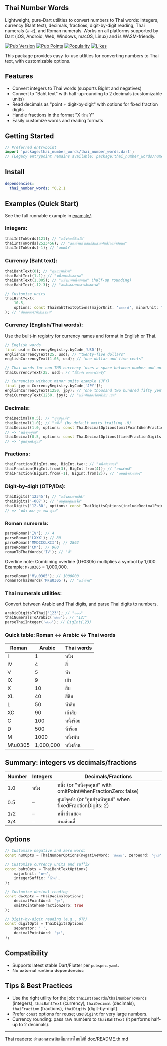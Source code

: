 ## Thai Number Words

Lightweight, pure-Dart utilities to convert numbers to Thai words: integers, currency (Baht text),
decimals, fractions, digit-by-digit reading, Thai numerals (๐–๙), and Roman numerals. Works on all
platforms supported by Dart (iOS, Android, Web, Windows, macOS, Linux) and is WASM-friendly.

[![Pub Version](https://img.shields.io/pub/v/thai_number_words)](https://pub.dev/packages/thai_number_words)
[![Pub Points](https://img.shields.io/pub/points/thai_number_words)](https://pub.dev/packages/thai_number_words/score)
[![Popularity](https://img.shields.io/pub/popularity/thai_number_words)](https://pub.dev/packages/thai_number_words/score)
[![Likes](https://img.shields.io/pub/likes/thai_number_words)](https://pub.dev/packages/thai_number_words)

This package provides easy-to-use utilities for converting numbers to Thai text, with customizable options.

## Features

- Convert integers to Thai words (supports BigInt and negatives)
- Convert to "Baht text" with half-up rounding to 2 decimals (customizable units)
- Read decimals as "point + digit-by-digit" with options for fixed fraction digits
- Handle fractions in the format "X ส่วน Y"
- Easily customize words and reading formats

## Getting Started

```dart
// Preferred entrypoint
import 'package:thai_number_words/thai_number_words.dart';
// (Legacy entrypoint remains available: package:thai_number_words/numeric_to_words.dart)
```

## Install

```yaml
dependencies:
  thai_number_words: ^0.2.1
```

## Examples (Quick Start)

See the full runnable example in [example/](example/).

### Integers:

```dart
thaiIntToWords(121); // "หนึ่งร้อยยี่สิบเอ็ด"
thaiIntToWords(2523456); // "สองล้านห้าแสนยี่สิบสามพันสี่ร้อยห้าสิบหก"
thaiIntToWords(-1); // "ลบหนึ่ง"
```

### Currency (Baht text):

```dart
thaiBahtText(0); // "ศูนย์บาทถ้วน"
thaiBahtText(1.1); // "หนึ่งบาทสิบสตางค์"
thaiBahtText(1.005); // "หนึ่งบาทหนึ่งสตางค์" (half-up rounding)
thaiBahtText(-12.3); // "ลบสิบสองบาทสามสิบสตางค์"

// Customize units
thaiBahtText(
	10.5,
	options: const ThaiBahtTextOptions(majorUnit: 'ดอลลาร์', minorUnit: 'เซนต์'),
); // "สิบดอลลาร์ห้าสิบเซนต์"
```

### Currency (English/Thai words):

Use the built-in registry for currency names and format in English or Thai.

```dart
// English words
final usd = CurrencyRegistry.byCode['USD']!;
englishCurrencyText(25, usd); // "twenty-five dollars"
englishCurrencyText(1.05, usd); // "one dollar and five cents"

// Thai words for non-THB currency (uses a space between number and unit)
thaiCurrencyText(25, usd); // "ยี่สิบห้า ดอลลาร์สหรัฐ"

// Currencies without minor units example (JPY)
final jpy = CurrencyRegistry.byCode['JPY']!;
englishCurrencyText(1250, jpy); // "one thousand two hundred fifty yen"
thaiCurrencyText(1250, jpy); // "หนึ่งพันสองร้อยห้าสิบ เยน"
```

### Decimals:

```dart
thaiDecimal(0.5); // "ศูนย์จุดห้า"
thaiDecimal(1.0); // "หนึ่ง" (by default omits trailing .0)
thaiDecimal(1.0, options: const ThaiDecimalOptions(omitPointWhenFractionZero: false));
// => "หนึ่งจุดศูนย์"
thaiDecimal(0.5, options: const ThaiDecimalOptions(fixedFractionDigits: 2));
// => "ศูนย์จุดห้าศูนย์"
```

### Fractions:

```dart
thaiFraction(BigInt.one, BigInt.two); // "หนึ่งส่วนสอง"
thaiFraction(BigInt.from(3), BigInt.from(4)); // "สามส่วนสี่"
thaiFraction(BigInt.from(-1), BigInt.from(2)); // "ลบหนึ่งส่วนสอง"
```

### Digit-by-digit (OTP/IDs):

```dart
thaiDigits('12345'); // "หนึ่งสองสามสี่ห้า"
thaiDigits('-007'); // "ลบศูนย์ศูนย์เจ็ด"
thaiDigits('12.30', options: const ThaiDigitsOptions(includeDecimalPoint: true, separator: ' '));
// => "หนึ่ง สอง จุด สาม ศูนย์"
```

### Roman numerals:

```dart
parseRoman('IV'); // 4
parseRoman('LXXX'); // 80
parseRoman('MMDCCCLXII'); // 2862
parseRoman('CM'); // 900
romanToThaiWords('IV'); // "สี่"
```

Overline note: Combining overline (U+0305) multiplies a symbol by 1,000. Example: `M\u0305` = 1,000,000.

```dart
parseRoman('M\u0305'); // 1000000
romanToThaiWords('M\u0305'); // "หนึ่งล้าน"
```

### Thai numerals utilities:

Convert between Arabic and Thai digits, and parse Thai digits to numbers.

```dart
arabicDigitsToThai('123'); // "๑๒๓"
thaiNumeralsToArabic('๑๒๓'); // "123"
parseThaiInteger('๑๒๓'); // BigInt(123)
```

### Quick table: Roman ↔ Arabic ↔ Thai words

| Roman   | Arabic    | Thai words |
| ------- | --------- | ---------- |
| I       | 1         | หนึ่ง      |
| IV      | 4         | สี่        |
| V       | 5         | ห้า        |
| IX      | 9         | เก้า       |
| X       | 10        | สิบ        |
| XL      | 40        | สี่สิบ     |
| L       | 50        | ห้าสิบ     |
| XC      | 90        | เก้าสิบ    |
| C       | 100       | หนึ่งร้อย  |
| D       | 500       | ห้าร้อย    |
| M       | 1000      | หนึ่งพัน   |
| M\u0305 | 1,000,000 | หนึ่งล้าน  |

## Summary: integers vs decimals/fractions

| Number | Integers | Decimals/Fractions                                               |
| ------ | -------- | ---------------------------------------------------------------- |
| 1.0    | หนึ่ง    | หนึ่ง (or "หนึ่งจุดศูนย์" with omitPointWhenFractionZero: false) |
| 0.5    | –        | ศูนย์จุดห้า (or "ศูนย์จุดห้าศูนย์" when fixedFractionDigits: 2)  |
| 1/2    | –        | หนึ่งส่วนสอง                                                     |
| 3/4    | –        | สามส่วนสี่                                                       |

## Options

```dart
// Customize negative and zero words
const numOpts = ThaiNumberOptions(negativeWord: 'ติดลบ', zeroWord: 'ศูนย์');

// Customize currency units and suffix
const bahtOpts = ThaiBahtTextOptions(
	majorUnit: 'บาท',
	integerSuffix: 'ถ้วน',
);

// Customize decimal reading
const decOpts = ThaiDecimalOptions(
	decimalPointWord: 'จุด',
	omitPointWhenFractionZero: true,
);

// Digit-by-digit reading (e.g., OTP)
const digitOpts = ThaiDigitsOptions(
	separator: ' ',
	decimalPointWord: 'จุด',
);

```

## Compatibility

- Supports latest stable Dart/Flutter per `pubspec.yaml`.
- No external runtime dependencies.

## Tips & Best Practices

- Use the right utility for the job: `thaiIntToWords`/`thaiNumberToWords` (integers), `thaiBahtText` (currency), `thaiDecimal` (decimals), `thaiFraction` (fractions), `thaiDigits` (digit-by-digit).
- Prefer `const` options for reuse; use `BigInt` for very large numbers.
- Currency rounding: pass raw numbers to `thaiBahtText` (it performs half-up to 2 decimals).

---

Thai readers: อ่านเอกสารฉบับเต็มภาษาไทยได้ที่ doc/README.th.md
